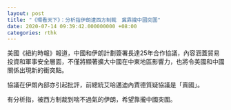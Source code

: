 ```yaml
---
layout: post
title: "《環看天下》：分析指伊朗遭西方制裁　冀靠攏中國突圍"
date: 2020-07-14 09:39:42.000000000 +08:00
categories: rthk
---
```


美國《紐約時報》報道，中國和伊朗計劃簽署長達25年合作協議，內容涵蓋貿易投資和軍事安全層面，不僅將顯著擴大中國在中東地區影響力，也將令美國和中國關係出現新的衝突點。

協議在伊朗內部亦引起批評，前總統艾哈邁迪內賈德質疑協議是「賣國」。

有分析指，被西方制裁到喘不過氣的伊朗，希望靠攏中國突圍。
